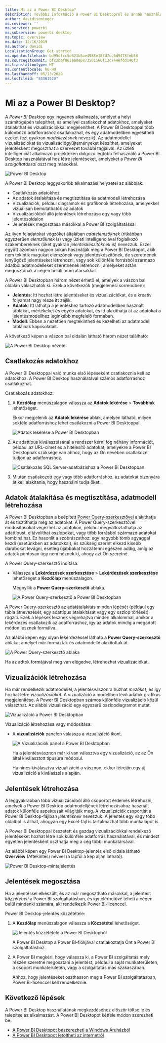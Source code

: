 ```yaml
---
title: Mi az a Power BI Desktop?
description: További információ a Power BI Desktopról és annak használatba vételéről.
author: davidiseminger
ms.reviewer: ''
ms.service: powerbi
ms.subservice: powerbi-desktop
ms.topic: overview
ms.date: 12/16/2019
ms.author: davidi
LocalizationGroup: Get started
ms.openlocfilehash: bd95dfcc5d621b5ae4988e187d7cc6d9478feb58
ms.sourcegitcommit: bfc2baf862aade6873501566f13c744efdd146f3
ms.translationtype: HT
ms.contentlocale: hu-HU
ms.lasthandoff: 05/13/2020
ms.locfileid: "83361520"
---
```

# <a name="what-is-power-bi-desktop"></a>Mi az a Power BI Desktop?

A *Power BI Desktop* egy ingyenes alkalmazás, amelyet a helyi számítógépén telepíthet, és amellyel csatlakozhat adatokhoz, amelyeket átalakíthat és vizualizációkkal megjeleníthet. A Power BI Desktoppal több különböző adatforráshoz csatlakozhat, és egy adatmodellben egyesítheti ezeket (ezt gyakran *modellezésnek* nevezik). Az adatmodellel vizualizációkat ás vizualizációgyűjteményeket készíthet, amelyeket jelentésként megoszthat a szervezet további tagjaival. Az üzleti intelligenciát alkalmazó projekteken dolgozó legtöbb felhasználó a Power BI Desktop használatával hoz létre jelentéseket, amelyeket a *Power BI szolgáltatással* oszt meg másokkal.

![Power BI Desktop](media/desktop-what-is-desktop/what-is-desktop_01.png)

A Power BI Desktop leggyakoribb alkalmazási helyzetei az alábbiak:

* Csatlakozás adatokhoz
* Az adatok átalakítása és megtisztítása és adatmodell létrehozása
* Vizualizációk, például diagramok és grafikonok létrehozása, amelyekkel vizuálisan bemutathatók az adatok
* Vizualizációkból álló jelentések létrehozása egy vagy több jelentésoldalon
* Jelentések megosztása másokkal a Power BI szolgáltatással

Az ilyen feladatokat végzőket általában *adatelemzőknek* (ritkábban egyszerűen *elemzőknek* is) vagy üzleti intelligenciával foglalkozó szakembereknek (őket gyakran *jelentéskészítőknek* is) nevezzük. Ezzel együtt azonban nagyon sokan használják még a Power BI Desktopot, akik nem tekintik magukat elemzőnek vagy jelentéskészítőnek, de szeretnének lenyűgöző jelentéseket létrehozni, vagy sok különféle forrásból származó adatból adatmodelleket szeretnének létrehozni, amelyeket aztán megosztanak a cégen belüli munkatársakkal.

A Power BI Desktopban három nézet érhető el, amelyek a vászon bal oldalán válaszhatók ki. Ezek a következők (megjelenési sorrendben):
* **Jelentés**: Itt hozhat létre jelentéseket és vizualizációkat, és a kreatív folyamat nagy része itt zajlik.
* **Adatok**: Itt láthatja a jelentéshez tartozó adatmodellben használt táblákat, mértékeket és egyéb adatokat, és itt alakíthatja át az adatokat a jelentésmodellhez leginkább megfelelő formában.
* **Modell**: Ebben a nézetben megtekintheti és kezelheti az adatmodell tábláinak kapcsolatait.

A következő képen a vászon bal oldalán látható három nézet található:

![A Power BI Desktop nézetei](media/desktop-what-is-desktop/what-is-desktop-07.png)
 

## <a name="connect-to-data"></a>Csatlakozás adatokhoz
A Power BI Desktoppal való munka első lépéseként csatlakoznia kell az adatokhoz. A Power BI Desktop használatával számos adatforráshoz csatlakozhat. 

Csatlakozás adatokhoz:

1. A **Kezdőlap** menüszalagon válassza az **Adatok lekérése** > **Továbbiak** lehetőséget. 

   Ekkor megjelenik az **Adatok lekérése** ablak, amelyen látható, milyen sokféle adatforráshoz lehet csatlakozni a Power BI Desktoppal.

   ![Adatok lekérése a Power BI Desktopban](media/desktop-what-is-desktop/what-is-desktop_02.png)

2. Az adattípus kiválasztásánál a rendszer kérni fog néhány információt, például az URL-címet és a hitelesítő adatokat, amelyekre a Power BI Desktopnak szüksége van ahhoz, hogy az Ön nevében csatlakozni tudjon az adatforráshoz.

   ![Csatlakozás SQL Server-adatbázishoz a Power BI Desktopban](media/desktop-what-is-desktop/what-is-desktop_03.png)

3. Miután csatlakozott egy vagy több adatforráshoz, az adatokat bizonyára át kell alakítania, hogy használni tudja őket.

## <a name="transform-and-clean-data-create-a-model"></a>Adatok átalakítása és megtisztítása, adatmodell létrehozása

A Power BI Desktopban a beépített [Power Query-szerkesztővel](https://docs.microsoft.com/power-bi/desktop-query-overview) alakíthatja át és tisztíthatja meg az adatokat. A Power Query-szerkesztővel módosításokat végezhet az adatokon, például megváltoztathatja az adattípust, eltávolíthat oszlopokat, vagy több forrásból származó adatokat kombinálhat. Ez hasonlít a szobrászathoz: egy nagyobb tömb agyaggal kezdi (esetünkben az adatokkal), és szükség szerint elkezd kisebb darabokat levágni, esetleg újabbakat hozzátenni egészen addig, amíg az adatok pontosan úgy nem néznek ki, ahogy azt Ön szeretné. 

A Power Query-szerkesztő indítása:

- Válassza a **Lekérdezések szerkesztése** > **Lekérdezések szerkesztése** lehetőséget a **Kezdőlap** menüszalagon.

   Megnyílik a **Power Query-szerkesztő** ablaka.

   ![A Power Query-szerkesztő a Power BI Desktopban](media/desktop-getting-started/designer_gsg_editquery.png)

A Power Query-szerkesztő az adatátalakítás minden lépését (például egy tábla átnevezését, egy adattípus átalakítását vagy egy oszlop törlését) rögzíti. Ezek a lépések lesznek végrehajtva minden alkalommal, amikor a lekérdezés csatlakozik az adatforráshoz, így az adatok mindig a megadott módon lesznek formálva.

Az alábbi képen egy olyan lekérdezéssel látható a **Power Query-szerkesztő** ablaka, amelyet már formáztak és adatmodellé alakítottak át.

 ![A Power Query-szerkesztő ablaka](media/desktop-getting-started/shapecombine_querysettingsfinished.png)

Ha az adtok formájával meg van elégedve, létrehozhat vizualizációkat. 

## <a name="create-visuals"></a>Vizualizációk létrehozása 

Ha már rendelkezik adatmodellel, a jelentésvászonra húzhat *mezőket*, és így hozhat létre *vizualizációkat*. A vizualizáció a modellben lévő adatok grafikus megjelenítése. A Power BI Desktopban számos különféle vizualizáció közül választhat. Az alábbi vizualizáció egy egyszerű oszlopdiagramot mutat. 

![Vizualizáció a Power BI Desktopban](media/desktop-what-is-desktop/what-is-desktop_04.png)

Vizualizáció létrehozása vagy módosítása: 

- A **vizualizációk** panelen válassza a vizualizáció ikont. 

   ![A Vizualizációk panel a Power BI Desktopban](media/desktop-what-is-desktop/what-is-desktop_05.png)

   Ha a jelentésvásznon már ki van választva egy vizualizáció, az az Ön által kiválasztott típusúra módosul. 

   Ha nincs kiválasztva vizualizáció a vásznon, ekkor létrejön egy új vizualizáció a kiválasztás alapján.


## <a name="create-reports"></a>Jelentések létrehozása

A leggyakrabban több vizualizációból álló csoportot érdemes létrehozni, amelyek a Power BI Desktop adatmodelljének létrehozásához használt adatok különféle aspektusait világítják meg. A vizualizációk csoportját a Power BI Desktop-fájlban *jelentésnek* nevezzük. A jelentés egy vagy több oldalból is állhat, ahogyan egy Excel-fájl is tartalmazhat több munkalapot is. 

A Power BI Desktoppal összetett és gazdag vizualizációkkal rendelkező jelentéseket hozhat létre sok különféle adatforrás használatával, és mindezt egyetlen jelentésként oszthatja meg a cég többi munkatársával.

Az alábbi képen egy Power BI Desktop-jelentés első oldala látható **Overview** (Áttekintés) névvel (a lapfül a kép alján látható). 

![Power BI Desktop-mintajelentés](media/desktop-what-is-desktop/what-is-desktop_01.png)

## <a name="share-reports"></a>Jelentések megosztása

Ha a jelentéssel elkészült, és az már megosztható másokkal, a jelentést *közzéteheti* a Power BI szolgáltatásban, és így elérhetővé teheti a cégen belül mindenki számára, aki rendelkezik Power BI-licenccel. 

Power BI Desktop-jelentés közzététele: 

1. A **Kezdőlap** menüszalagon válassza a **Közzététel** lehetőséget.

   ![Jelentés közzététele a Power BI Desktopból](media/desktop-what-is-desktop/what-is-desktop_06.png)

   A Power BI Desktop a Power BI-fiókjával csatlakoztatja Önt a Power BI szolgáltatáshoz. 

2. A Power BI megkéri, hogy válassza ki, a Power BI szolgáltatás mely részén szeretné megosztani a jelentést, például a saját munkaterületen, a csoport munkaterületén, vagy a szolgáltatás más szakaszában. 

   Ahhoz, hogy jelentéseket oszthasson meg a Power BI szolgáltatásban, Power BI-licenccel kell rendelkeznie.


## <a name="next-steps"></a>Következő lépések

A Power BI Desktop használatának megkezdéséhez először töltse le és telepítse az alkalmazást. A Power BI Desktopot kétféle módon szerezheti be:

* [A Power BI Desktopot beszerezheti a Windows Áruházból](https://aka.ms/pbidesktopstore)
* [A Power BI Desktopot letöltheti az internetről](https://docs.microsoft.com/power-bi/desktop-get-the-desktop#download-power-bi-desktop-directly)

